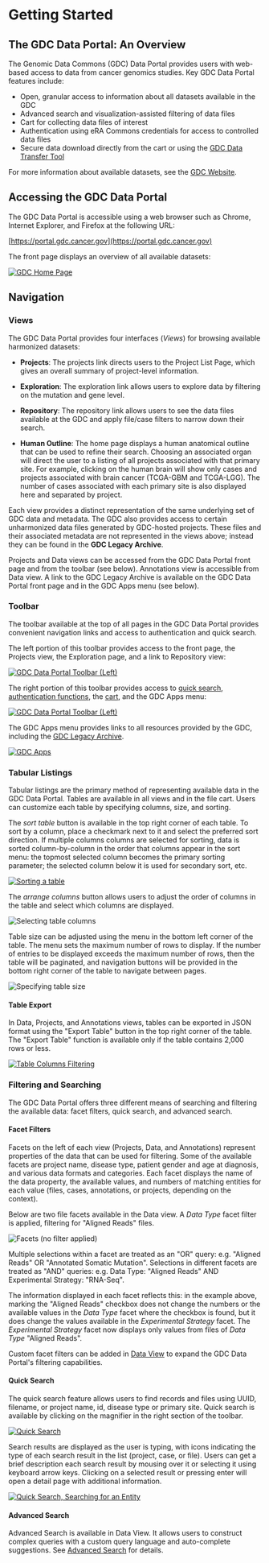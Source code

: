 # Getting Started


## The GDC Data Portal: An Overview

The Genomic Data Commons (GDC) Data Portal provides users with web-based access to data from cancer genomics studies. Key GDC Data Portal features include:

*   Open, granular access to information about all datasets available in the GDC
*   Advanced search and visualization-assisted filtering of data files
*   Cart for collecting data files of interest
*   Authentication using eRA Commons credentials for access to controlled data files
*   Secure data download directly from the cart or using the [GDC Data Transfer Tool](https://gdc.cancer.gov/access-data/gdc-data-transfer-tool)

For more information about available datasets, see the [GDC Website](https://gdc.cancer.gov/about-data).



## Accessing the GDC Data Portal

The GDC Data Portal is accessible using a web browser such as Chrome, Internet Explorer, and Firefox at the following URL:

[https://portal.gdc.cancer.gov](https://portal.gdc.cancer.gov)

The front page displays an overview of all available datasets:

[![GDC Home Page](images/GDC-Home-Page.png)](images/GDC-Home-Page.png "Click to see the full image.")



## Navigation

### Views

The GDC Data Portal provides four interfaces (*Views*) for browsing available harmonized datasets:

* __Projects__: The projects link directs users to the Project List Page, which gives an overall summary of project-level information.

* __Exploration__: The exploration link allows users to explore data by filtering on the mutation and gene level.

* __Repository__: The repository link allows users to see the data files available at the GDC and apply file/case filters to narrow down their search.

* __Human Outline__: The home page displays a human anatomical outline that can be used to refine their search. Choosing an associated organ will direct the user to a listing of all projects associated with that primary site. For example, clicking on the human brain will show only cases and projects associated with brain cancer (TCGA-GBM and TCGA-LGG).  The number of cases associated with each primary site is also displayed here and separated by project.

Each view provides a distinct representation of the same underlying set of GDC data and metadata. The GDC also provides access to certain unharmonized data files generated by GDC-hosted projects. These files and their associated metadata are not represented in the views above; instead they can be found in the __GDC Legacy Archive__.

Projects and Data views can be accessed from the GDC Data Portal front page and from the toolbar (see below). Annotations view is accessible from Data view. A link to the GDC Legacy Archive is available on the GDC Data Portal front page and in the GDC Apps menu (see below).

### Toolbar

The toolbar available at the top of all pages in the GDC Data Portal provides convenient navigation links and access to authentication and quick search.

The left portion of this toolbar provides access to the front page, the Projects view, the Exploration page, and a link to Repository view:

[![GDC Data Portal Toolbar (Left)](images/gdc-data-portal-top-menu-bar-left.png)](images/gdc-data-portal-top-menu-bar-left.png "Click to see the full image.")

The right portion of this toolbar provides access to [quick search](#quick-search), [authentication functions](Authentication.md), the [cart](Cart.md), and the GDC Apps menu:

[![GDC Data Portal Toolbar (Left)](images/gdc-data-portal-top-menu-bar-right.png)](images/gdc-data-portal-top-menu-bar-right.png "Click to see the full image.")

The GDC Apps menu provides links to all resources provided by the GDC, including the [GDC Legacy Archive](Legacy_Archive.md).

[![GDC Apps](images/gdc-data-portal-gdc-apps.png)](images/gdc-data-portal-gdc-apps.png "Click to see the full image.")

### Tabular Listings

Tabular listings are the primary method of representing available data in the GDC Data Portal. Tables are available in all views and in the file cart. Users can customize each table by specifying columns, size, and sorting.

The *sort table* button is available in the top right corner of each table. To sort by a column, place a checkmark next to it and select the preferred sort direction. If multiple columns columns are selected for sorting, data is sorted column-by-column in the order that columns appear in the sort menu: the topmost selected column becomes the primary sorting parameter; the selected column below it is used for secondary sort, etc.

[![Sorting a table](images/gdc-data-portal-table-sort.png)](images/gdc-data-portal-table-sort.png "Click to see the full image.")

The *arrange columns* button allows users to adjust the order of columns in the table and select which columns are displayed.

![Selecting table columns](images/gdc-data-portal-table-column-selection.png)

Table size can be adjusted using the menu in the bottom left corner of the table. The menu sets the maximum number of rows to display. If the number of entries to be displayed exceeds the maximum number of rows, then the table will be paginated, and navigation buttons will be provided in the bottom right corner of the table to navigate between pages.

![Specifying table size](images/gdc-data-portal-table-size-and-pagination.png)

#### Table Export

In Data, Projects, and Annotations views, tables can be exported in JSON format using the "Export Table" button in the top right corner of the table. The "Export Table" function is available only if the table contains 2,000 rows or less.

[![Table Columns Filtering](images/gdc-data-portal-table-export.png)](images/gdc-data-portal-table-export.png "Click to see the full image.")


### Filtering and Searching

The GDC Data Portal offers three different means of searching and filtering the available data: facet filters, quick search, and advanced search.

#### Facet Filters

Facets on the left of each view (Projects, Data, and Annotations) represent properties of the data that can be used for filtering. Some of the available facets are project name, disease type, patient gender and age at diagnosis, and various data formats and categories. Each facet displays the name of the data property, the available values, and numbers of matching entities for each value (files, cases, annotations, or projects, depending on the context).

Below are two file facets available in the Data view. A _Data Type_ facet filter is applied, filtering for "Aligned Reads" files.

![Facets (no filter applied)](images/gdc-data-portal-facet-selection.png)

Multiple selections within a facet are treated as an "OR" query: e.g. "Aligned Reads" OR "Annotated Somatic Mutation". Selections in different facets are treated as "AND" queries: e.g. Data Type: "Aligned Reads" AND Experimental Strategy: "RNA-Seq".

The information displayed in each facet reflects this: in the example above, marking the "Aligned Reads" checkbox does not change the numbers or the available values in the _Data Type_ facet where the checkbox is found, but it does change the values available in the _Experimental Strategy_ facet. The _Experimental Strategy_ facet now displays only values from files of _Data Type_ "Aligned Reads".

Custom facet filters can be added in [Data View](Cases_and_Files.md#data-view) to expand the GDC Data Portal's filtering capabilities.

#### Quick Search

The quick search feature allows users to find records and files using UUID, filename, or project name, id, disease type or primary site. Quick search is available by clicking on the magnifier in the right section of the toolbar.

[![Quick Search](images/gdc-quick-search.png)](images/gdc-quick-search.png "Click to see the full image.")

Search results are displayed as the user is typing, with icons indicating the type of each search result in the list (project, case, or file). Users can get a brief description each search result by mousing over it or selecting it using keyboard arrow keys. Clicking on a selected result or pressing enter will open a detail page with additional information.

[![Quick Search, Searching for an Entity](images/quick-search-entity-search.png)](images/quick-search-entity-search.png "Click to see the full image.")

#### Advanced Search

Advanced Search is available in Data View. It allows users to construct complex queries with a custom query language and auto-complete suggestions. See [Advanced Search](Advanced_Search.md) for details.
